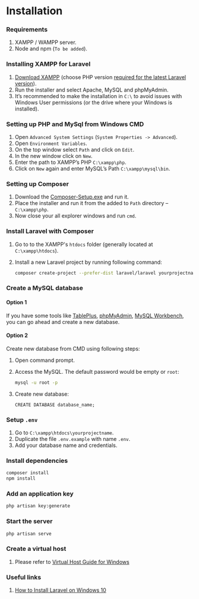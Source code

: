 # Installation

### Requirements

1. XAMPP / WAMPP server.
1. Node and npm (`To be added`).

### Installing XAMPP for Laravel

1. [Download XAMPP](https://www.apachefriends.org/download.html) (choose PHP version [required for the latest Laravel version](https://laravel.com/docs/master#server-requirements)).
1. Run the installer and select Apache, MySQL and phpMyAdmin.
1. It’s recommended to make the installation in `C:\` to avoid issues with Windows User permissions (or the drive where your Windows is installed).

### Setting up PHP and MySql from Windows CMD

1. Open `Advanced System Settings` (`System Properties -> Advanced`).
1. Open `Environment Variables`.
1. On the top window select `Path` and click on `Edit`.
1. In the new window click on `New`.
1. Enter the path to XAMPP’s PHP `C:\xampp\php`.
1. Click on `New` again and enter MySQL’s Path `C:\xampp\mysql\bin`.

### Setting up Composer

1. Download the [Composer-Setup.exe](https://getcomposer.org/Composer-Setup.exe) and run it.
1. Place the installer and run it from the added to `Path` directory – `C:\xampp\php`.
1. Now close your all explorer windows and run `cmd`.

### Install Laravel with Composer

1. Go to to the XAMPP's `htdocs` folder (generally located at `C:\xampp\htdocs`).

1. Install a new Laravel project by running following command:
   ```zsh
   composer create-project --prefer-dist laravel/laravel yourprojectname
   ```

### Create a MySQL database

#### Option 1

If you have some tools like [TablePlus](https://tableplus.com/), [phpMyAdmin](https://www.phpmyadmin.net/), [MySQL Workbench](https://www.mysql.com/products/workbench/), you can go ahead and create a new database.

#### Option 2

Create new database from CMD using following steps:
1. Open command prompt.
1. Access the MySQL. The default password would be empty or `root`:
   ```zsh
   mysql -u root -p
   ```

1. Create new database:
	```mysql
	CREATE DATABASE database_name;
	```

### Setup `.env`

1. Go to `C:\xampp\htdocs\yourprojectname`.
1. Duplicate the file `.env.example` with name `.env`.
1. Add your database name and credentials.

### Install dependencies

```zsh
composer install
npm install
```

### Add an application key

```zsh
php artisan key:generate
```

### Start the server

```zsh
php artisan serve
```

### Create a virtual host
1. Please refer to [Virtual Host Guide for Windows](../../virtualhost/WINDOWS.md)

### Useful links

1. [How to Install Laravel on Windows 10](https://www.youtube.com/watch?v=bWPPDjpWgW8)

